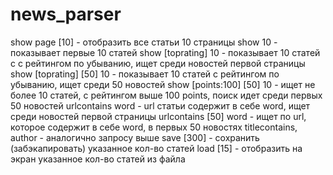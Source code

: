 # news_parser
show page [10] - отобразить все статьи 10 страницы
show 10 - показывает первые 10 статей
show [toprating] 10 - показывает 10 статей с с рейтингом по убыванию, ищет среди новостей первой страницы 
show [toprating] [50] 10 - показывает 10 статей с рейтингом по убыванию, ищет среди 50 новостей
show [points:100] [50] 10 - ищет не более 10 статей, с рейтингом выше 100 points, поиск идет среди первых 50 новостей
urlcontains word - url статьи содержит в себе word, ищет среди новостей первой страницы 
urlcontains [50] word - ищет по url, которое содержит в себе word, в первых 50 новостях
titlecontains, author - аналогично запросу выше
save [300] - сохранить (забэкапировать) указанное кол-во статей
load [15] - отобразить на экран указанное кол-во статей из файла
